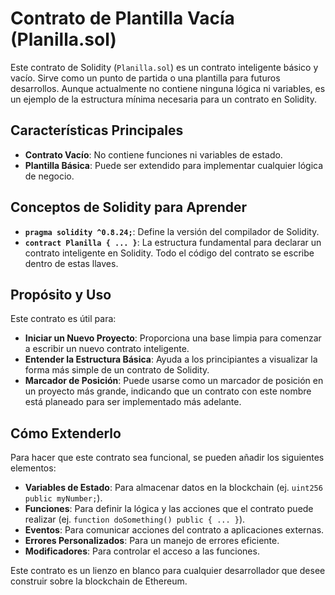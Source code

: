 # Contrato de Plantilla Vacía (Planilla.sol)

Este contrato de Solidity (`Planilla.sol`) es un contrato inteligente básico y vacío. Sirve como un punto de partida o una plantilla para futuros desarrollos. Aunque actualmente no contiene ninguna lógica ni variables, es un ejemplo de la estructura mínima necesaria para un contrato en Solidity.

## Características Principales

*   **Contrato Vacío**: No contiene funciones ni variables de estado.
*   **Plantilla Básica**: Puede ser extendido para implementar cualquier lógica de negocio.

## Conceptos de Solidity para Aprender

*   **`pragma solidity ^0.8.24;`**: Define la versión del compilador de Solidity.
*   **`contract Planilla { ... }`**: La estructura fundamental para declarar un contrato inteligente en Solidity. Todo el código del contrato se escribe dentro de estas llaves.

## Propósito y Uso

Este contrato es útil para:

*   **Iniciar un Nuevo Proyecto**: Proporciona una base limpia para comenzar a escribir un nuevo contrato inteligente.
*   **Entender la Estructura Básica**: Ayuda a los principiantes a visualizar la forma más simple de un contrato de Solidity.
*   **Marcador de Posición**: Puede usarse como un marcador de posición en un proyecto más grande, indicando que un contrato con este nombre está planeado para ser implementado más adelante.

## Cómo Extenderlo

Para hacer que este contrato sea funcional, se pueden añadir los siguientes elementos:

*   **Variables de Estado**: Para almacenar datos en la blockchain (ej. `uint256 public myNumber;`).
*   **Funciones**: Para definir la lógica y las acciones que el contrato puede realizar (ej. `function doSomething() public { ... }`).
*   **Eventos**: Para comunicar acciones del contrato a aplicaciones externas.
*   **Errores Personalizados**: Para un manejo de errores eficiente.
*   **Modificadores**: Para controlar el acceso a las funciones.

Este contrato es un lienzo en blanco para cualquier desarrollador que desee construir sobre la blockchain de Ethereum.
